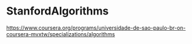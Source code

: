 # StanfordAlgorithms

https://www.coursera.org/programs/universidade-de-sao-paulo-br-on-coursera-mvxtw/specializations/algorithms